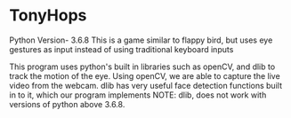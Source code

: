 # TonyHops
Python Version- 3.6.8
This is a game similar to flappy bird, but uses eye gestures as input instead of using traditional keyboard inputs

This program uses python's built in libraries such as openCV, and dlib to track the motion of the eye.
Using openCV, we are able to capture the live video from the webcam.
dlib has very useful face detection functions built in to it, which our program implements
NOTE: dlib, does not work with versions of python above 3.6.8.

